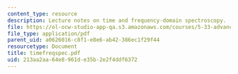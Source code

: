 ```yaml
---
content_type: resource
description: Lecture notes on time and frequency-domain spectroscopy.
file: https://ol-ocw-studio-app-qa.s3.amazonaws.com/courses/5-33-advanced-chemical-experimentation-and-instrumentation-fall-2007/213aa2aa64e8961de35b2e2f4ddf6372_timefreqspec.pdf
file_type: application/pdf
parent_uid: a0626016-c8f1-e8e6-ab42-386ec1f29f44
resourcetype: Document
title: timefreqspec.pdf
uid: 213aa2aa-64e8-961d-e35b-2e2f4ddf6372
---
```

